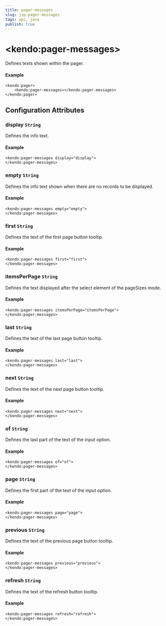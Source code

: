 ```yaml
---
title: pager-messages
slug: jsp-pager-messages
tags: api, java
publish: true
---
```


# \<kendo:pager-messages\>

Defines texts shown within the pager.

#### Example
    <kendo:pager>
        <kendo:pager-messages></kendo:pager-messages>
    </kendo:pager>

## Configuration Attributes

### display `String`

Defines the info text.

#### Example
    <kendo:pager-messages display="display">
    </kendo:pager-messages>

### empty `String`

Defines the info text shown when there are no records to be displayed.

#### Example
    <kendo:pager-messages empty="empty">
    </kendo:pager-messages>

### first `String`

Defines the text of the first page button tooltip.

#### Example
    <kendo:pager-messages first="first">
    </kendo:pager-messages>

### itemsPerPage `String`

Defines the text displayed after the select element of the pageSizes mode.

#### Example
    <kendo:pager-messages itemsPerPage="itemsPerPage">
    </kendo:pager-messages>

### last `String`

Defines the text of the last page button tooltip.

#### Example
    <kendo:pager-messages last="last">
    </kendo:pager-messages>

### next `String`

Defines the text of the next page button tooltip.

#### Example
    <kendo:pager-messages next="next">
    </kendo:pager-messages>

### of `String`

Defines the last part of the text of the input option.

#### Example
    <kendo:pager-messages of="of">
    </kendo:pager-messages>

### page `String`

Defines the first part of the text of the input option.

#### Example
    <kendo:pager-messages page="page">
    </kendo:pager-messages>

### previous `String`

Defines the text of the previous page button tooltip.

#### Example
    <kendo:pager-messages previous="previous">
    </kendo:pager-messages>

### refresh `String`

Defines the text of the refresh button tooltip.

#### Example
    <kendo:pager-messages refresh="refresh">
    </kendo:pager-messages>

